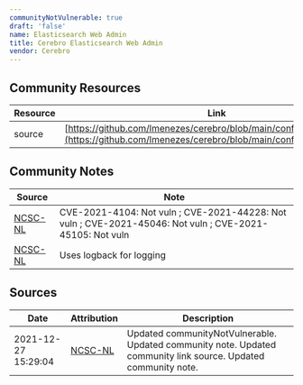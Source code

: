 ```yaml
---
communityNotVulnerable: true
draft: 'false'
name: Elasticsearch Web Admin
title: Cerebro Elasticsearch Web Admin
vendor: Cerebro
---
```



## Community Resources
| Resource | Link |
| --- | --- |
| source | [https://github.com/lmenezes/cerebro/blob/main/conf/logback.xml#L5](https://github.com/lmenezes/cerebro/blob/main/conf/logback.xml#L5) |

## Community Notes
| Source | Note |
| --- | --- |
| [NCSC-NL](https://github.com/NCSC-NL/log4shell/blob/main/software/README.md) | CVE-2021-4104: Not vuln ; CVE-2021-44228: Not vuln ; CVE-2021-45046: Not vuln ; CVE-2021-45105: Not vuln </ul> |
| [NCSC-NL](https://github.com/NCSC-NL/log4shell/blob/main/software/README.md) | Uses logback for logging |

## Sources
| Date | Attribution | Description |
| --- | --- | --- |
| 2021-12-27 15:29:04 | [NCSC-NL](https://github.com/NCSC-NL/log4shell/blob/main/software/README.md) | Updated communityNotVulnerable. Updated community note. Updated community link source. Updated community note.  |
